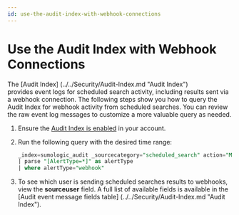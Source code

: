 ```yaml
---
id: use-the-audit-index-with-webhook-connections
---
```


# Use the Audit Index with Webhook Connections

The [Audit Index] (../../Security/Audit-Index.md "Audit Index") provides event logs for scheduled search activity, including results sent via a webhook connection. The following steps show you how to query the Audit Index for webhook activity from scheduled searches. You can review the raw event log messages to customize a more valuable query as needed.

1. Ensure the [Audit Index is enabled](../../security/audit-index.md) in your account.
1. Run the following query with the desired time range: 

    ```sql
    _index=sumologic_audit _sourcecategory="scheduled_search" action="MODIFY"
    | parse "[AlertType=*]" as alertType
    | where alertType="webhook"
    ```

1. To see which user is sending scheduled searches results to webhooks, view the **sourceuser** field. A full list of available fields is available in the [Audit event message fields table] (../../Security/Audit-Index.md "Audit Index").
